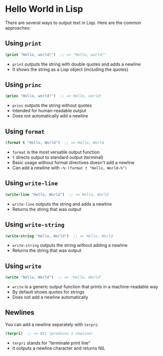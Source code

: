 # Hello World in Lisp

There are several ways to output text in Lisp. Here are the common approaches:

## Using `print`

```lisp
(print "Hello, world!")  ;; => "Hello, world!"
```

* `print` outputs the string with double quotes and adds a newline
* It shows the string as a Lisp object (including the quotes)

## Using `princ`

```lisp
(princ "Hello, world!")  ;; => Hello, world!
```

* `princ` outputs the string without quotes
* Intended for human-readable output
* Does not automatically add a newline

## Using `format`

```lisp
(format t "Hello, World")  ;; => Hello, World
```

* `format` is the most versatile output function
* `t` directs output to standard output (terminal)
* Basic usage without format directives doesn't add a newline
* Can add a newline with `~%`: `(format t "Hello, World~%")`

## Using `write-line`

```lisp
(write-line "Hello, World")  ;; => Hello, World
```

* `write-line` outputs the string and adds a newline
* Returns the string that was output

## Using `write-string`

```lisp
(write-string "Hello, World")  ;; => Hello, World
```

* `write-string` outputs the string without adding a newline
* Returns the string that was output

## Using `write`

```lisp
(write "Hello, World")  ;; => "Hello, World"
```

* `write` is a generic output function that prints in a machine-readable way
* By default shows quotes for strings
* Does not add a newline automatically

## Newlines

You can add a newline separately with `terpri`:

```lisp
(terpri)  ;; => NIL (produces a newline)
```

* `terpri` stands for "terminate print line"
* It outputs a newline character and returns NIL
